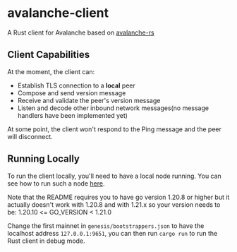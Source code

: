 # avalanche-client
A Rust client for Avalanche based on [avalanche-rs](https://github.com/ava-labs/avalanche-rs)

## Client Capabilities
At the moment, the client can:
- Establish TLS connection to a **local** peer
- Compose and send version message
- Receive and validate the peer's version message
- Listen and decode other inbound network messages(no message handlers have been implemented yet)

At some point, the client won't respond to the Ping message and the peer will disconnect.
## Running Locally
To run the client locally, you'll need to have a local node running. You can see how to run such a node [here](https://github.com/ava-labs/avalanchego).

Note that the README requires you to have go version 1.20.8 or higher but it actually doesn't work with 1.20.8 and with 1.21.x so your version needs to be: 1.20.10 <= GO_VERSION < 1.21.0 

Change the first mainnet in `genesis/bootstrappers.json` to have the localhost address `127.0.0.1:9651`, you can then run `cargo run` to run the Rust client in debug mode.
